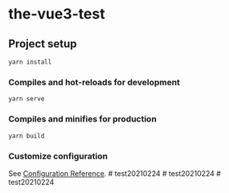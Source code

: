# the-vue3-test

## Project setup
```
yarn install
```

### Compiles and hot-reloads for development
```
yarn serve
```

### Compiles and minifies for production
```
yarn build
```

### Customize configuration
See [Configuration Reference](https://cli.vuejs.org/config/).
#   t e s t 2 0 2 1 0 2 2 4  
 #   t e s t 2 0 2 1 0 2 2 4  
 #   t e s t 2 0 2 1 0 2 2 4  
 